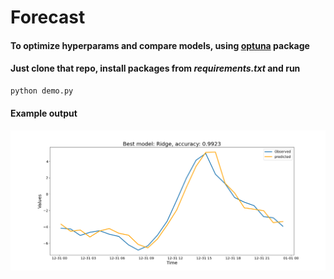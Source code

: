 # Forecast

#### To optimize hyperparams and compare models, using [optuna](https://optuna.readthedocs.io/en/stable/) package

#### Just clone that repo, install packages from _requirements.txt_ and run
```bash
python demo.py
``` 
#### Example output
![plot](plots/Figure_1.png)


